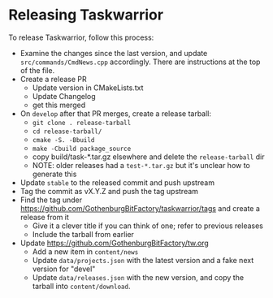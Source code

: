 # Releasing Taskwarrior

To release Taskwarrior, follow this process:

- Examine the changes since the last version, and update `src/commands/CmdNews.cpp` accordingly.
  There are instructions at the top of the file.
- Create a release PR
    - Update version in CMakeLists.txt
    - Update Changelog
    - get this merged
- On `develop` after that PR merges, create a release tarball:
  - `git clone . release-tarball`
  - `cd release-tarball/`
  - `cmake -S. -Bbuild`
  - `make -Cbuild package_source`
  - copy build/task-*.tar.gz elsewhere and delete the `release-tarball` dir
  - NOTE: older releases had a `test-*.tar.gz` but it's unclear how to generate this
- Update `stable` to the released commit and push upstream
- Tag the commit as vX.Y.Z and push the tag upstream
- Find the tag under https://github.com/GothenburgBitFactory/taskwarrior/tags and create a release from it
  - Give it a clever title if you can think of one; refer to previous releases
  - Include the tarball from earlier
- Update https://github.com/GothenburgBitFactory/tw.org
  - Add a new item in `content/news`
  - Update `data/projects.json` with the latest version and a fake next version for "devel"
  - Update `data/releases.json` with the new version, and copy the tarball into `content/download`.
